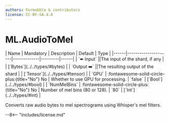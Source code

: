 ```yaml
---
authors: Formabble & contributors
license: CC-BY-SA-4.0
---
```



# ML.AudioToMel

<div class="sh-parameters" markdown="1">
| Name | Mandatory | Description | Default | Type |
|------|---------------------|-------------|---------|------|
| `⬅️ Input` ||The input of the shard, if any | | [`Bytes`](../../types/#bytes) |
| `Output ➡️` ||The resulting output of the shard | | [`Tensor`](../../types/#tensor) |
| `GPU` | :fontawesome-solid-circle-plus:{title="No"} No  | Whether to use GPU for processing. | `false` | [`Bool`](../../types/#bool) |
| `NumMelBins` | :fontawesome-solid-circle-plus:{title="No"} No  | Number of mel bins (80 or 128). | `80` | [`Int`](../../types/#int) |

</div>

Converts raw audio bytes to mel spectrograms using Whisper's mel filters.

--8<-- "includes/license.md"

